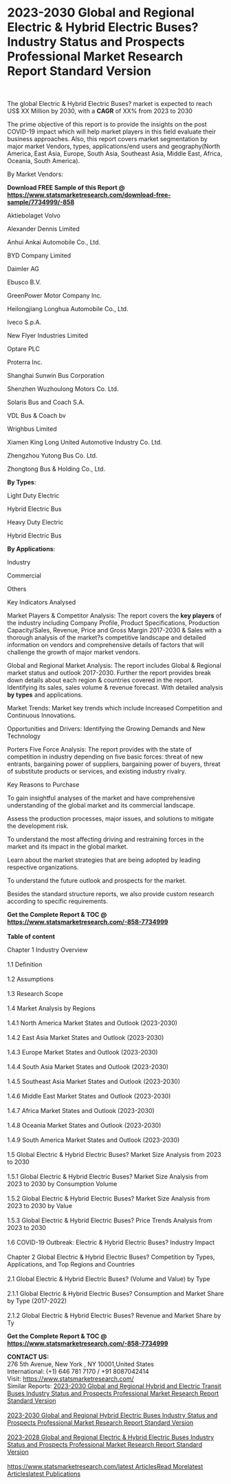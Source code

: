 <h1>2023-2030 Global and Regional Electric & Hybrid Electric Buses? Industry Status and Prospects Professional Market Research Report Standard Version</h1><br/><p>The global Electric & Hybrid Electric Buses? market is expected to reach US$ XX Million by 2030, with a <strong>CAGR</strong> of XX% from 2023 to 2030</p><p>The prime objective of this report is to provide the insights on the post COVID-19 impact which will help market players in this field evaluate their business approaches. Also, this report covers market segmentation by major market Vendors, types, applications/end users and geography(North America, East Asia, Europe, South Asia, Southeast Asia, Middle East, Africa, Oceania, South America).</p><p>By Market Vendors:</p><p><strong>Download FREE Sample of this Report @ <a href="https://www.statsmarketresearch.com/download-free-sample/7734999/-858">https://www.statsmarketresearch.com/download-free-sample/7734999/-858</a></strong></p><p>Aktiebolaget Volvo</p><p>Alexander Dennis Limited</p><p>Anhui Ankai Automobile Co., Ltd.</p><p>BYD Company Limited</p><p>Daimler AG</p><p>Ebusco B.V.</p><p>GreenPower Motor Company Inc.</p><p>Heilongjiang Longhua Automobile Co., Ltd.</p><p>Iveco S.p.A.</p><p>New Flyer Industries Limited</p><p>Optare PLC</p><p>Proterra Inc.</p><p>Shanghai Sunwin Bus Corporation</p><p>Shenzhen Wuzhoulong Motors Co. Ltd.</p><p>Solaris Bus and Coach S.A.</p><p>VDL Bus & Coach bv</p><p>Wrighbus Limited</p><p>Xiamen King Long United Automotive Industry Co. Ltd.</p><p>Zhengzhou Yutong Bus Co. Ltd.</p><p>Zhongtong Bus & Holding Co., Ltd.</p><p><strong>By Types</strong>:</p><p>Light Duty Electric</p><p>Hybrid Electric Bus</p><p>Heavy Duty Electric</p><p>Hybrid Electric Bus</p><p><strong><strong>By Applications</strong></strong>:</p><p>Industry</p><p>Commercial</p><p>Others</p><p>Key Indicators Analysed</p><p>Market Players & Competitor Analysis: The report covers the <strong>key players</strong> of the industry including Company Profile, Product Specifications, Production Capacity/Sales, Revenue, Price and Gross Margin 2017-2030 & Sales with a thorough analysis of the market?s competitive landscape and detailed information on vendors and comprehensive details of factors that will challenge the growth of major market vendors.</p><p>Global and Regional Market Analysis: The report includes Global & Regional market status and outlook 2017-2030. Further the report provides break down details about each region & countries covered in the report. Identifying its sales, sales volume & revenue forecast. With detailed analysis <strong>by types</strong> and applications.</p><p>Market Trends: Market key trends which include Increased Competition and Continuous Innovations.</p><p>Opportunities and Drivers: Identifying the Growing Demands and New Technology</p><p>Porters Five Force Analysis: The report provides with the state of competition in industry depending on five basic forces: threat of new entrants, bargaining power of suppliers, bargaining power of buyers, threat of substitute products or services, and existing industry rivalry.</p><p>Key Reasons to Purchase</p><p>To gain insightful analyses of the market and have comprehensive understanding of the global market and its commercial landscape.</p><p>Assess the production processes, major issues, and solutions to mitigate the development risk.</p><p>To understand the most affecting driving and restraining forces in the market and its impact in the global market.</p><p>Learn about the market strategies that are being adopted by leading respective organizations.</p><p>To understand the future outlook and prospects for the market.</p><p>Besides the standard structure reports, we also provide custom research according to specific requirements.</p><div><b>Get the Complete Report & TOC @ <a href="https://www.statsmarketresearch.com/-858-7734999">https://www.statsmarketresearch.com/-858-7734999</a></b></div><br><b>Table of content</b><p>Chapter 1 Industry Overview<br /><br>1.1 Definition<br /><br>1.2 Assumptions<br /><br>1.3 Research Scope<br /><br>1.4 Market Analysis by Regions<br /><br>1.4.1 North America Market States and Outlook (2023-2030)<br /><br>1.4.2 East Asia Market States and Outlook (2023-2030)<br /><br>1.4.3 Europe Market States and Outlook (2023-2030)<br /><br>1.4.4 South Asia Market States and Outlook (2023-2030)<br /><br>1.4.5 Southeast Asia Market States and Outlook (2023-2030)<br /><br>1.4.6 Middle East Market States and Outlook (2023-2030)<br /><br>1.4.7 Africa Market States and Outlook (2023-2030)<br /><br>1.4.8 Oceania Market States and Outlook (2023-2030)<br /><br>1.4.9 South America Market States and Outlook (2023-2030)<br /><br>1.5 Global Electric & Hybrid Electric Buses? Market Size Analysis from 2023 to 2030<br /><br>1.5.1 Global Electric & Hybrid Electric Buses? Market Size Analysis from 2023 to 2030 by Consumption Volume<br /><br>1.5.2 Global Electric & Hybrid Electric Buses? Market Size Analysis from 2023 to 2030 by Value<br /><br>1.5.3 Global Electric & Hybrid Electric Buses? Price Trends Analysis from 2023 to 2030<br /><br>1.6 COVID-19 Outbreak: Electric & Hybrid Electric Buses? Industry Impact<br /><br>Chapter 2 Global Electric & Hybrid Electric Buses? Competition by Types, Applications, and Top Regions and Countries<br /><br>2.1 Global Electric & Hybrid Electric Buses? (Volume and Value) by Type<br /><br>2.1.1 Global Electric & Hybrid Electric Buses? Consumption and Market Share by Type (2017-2022)<br /><br>2.1.2 Global Electric & Hybrid Electric Buses? Revenue and Market Share by Ty<br><div><b>Get the Complete Report & TOC @ <a href="https://www.statsmarketresearch.com/-858-7734999">https://www.statsmarketresearch.com/-858-7734999</a></b></div></p> <b>CONTACT US:</b><br>276 5th Avenue, New York , NY 10001,United States<br>International: (+1) 646 781 7170 / +91 8087042414<br>Visit: <a href="https://www.statsmarketresearch.com/">https://www.statsmarketresearch.com/</a><br>Similar Reports: <a href="https://www.statsmarketresearch.com/-858-7734999">2023-2030 Global and Regional Hybrid and Electric Transit Buses Industry Status and Prospects Professional Market Research Report Standard Version</a><br/><br/><a href="https://www.statsmarketresearch.com/-858-7734999">2023-2030 Global and Regional Hybrid Electric Buses Industry Status and Prospects Professional Market Research Report Standard Version</a><br/><br/><a href="https://www.statsmarketresearch.com/-858-7734999">2023-2028 Global and Regional Electric & Hybrid Electric Buses Industry Status and Prospects Professional Market Research Report Standard Version</a><br/><br/><a href="https://gyeongbokgung.com">https://www.statsmarketresearch.com/</a><a href="https://hallyeomaritime.com">latest Articles</a><a href="https://jingwansa.com">Read More</a><a href=https://nguoiviet.jp/">latest Articles</a><a href="https://www.intelmarketresearch.com/">latest Publications</a>